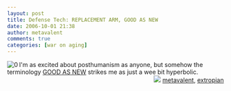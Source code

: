 ```yaml
---
layout: post
title: Defense Tech: REPLACEMENT ARM, GOOD AS NEW
date: 2006-10-01 21:38
author: metavalent
comments: true
categories: [war on aging]
---
```

<!--Lead Photo --><a href="http://www.defensetech.org/archives/001478.html"><img border="0" align="left" alt="0" src="http://img20.imageshack.us/img20/6223/handdb9.jpg" /></a><!-- Commentary -->I'm as excited about posthumanism as anyone, but somehow the terminology <a href="http://www.defensetech.org/archives/001478.html">GOOD AS NEW</a> strikes me as just a wee bit hyperbolic.
<!-- Tags -->
<div align="right"><img border="0" src="http://metavalent.info/images/technorati.bug.10x10.jpg" /> <a rel="tag" href="http://technorati.com/tag/metavalent">metavalent</a>, <a rel="tag" href="http://technorati.com/tag/extropian">extropian</a></div>
<!-- //End Tags -->
